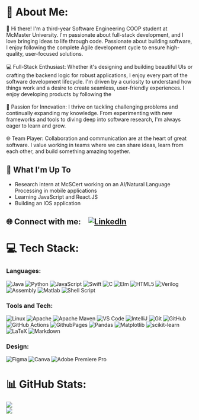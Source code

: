 
# 💫 About Me:
👋 Hi there! I'm a third-year Software Engineering COOP student at McMaster University. I'm passionate about full-stack development, and I love bringing ideas to life through code. Passionate about building software, I enjoy following the complete Agile development cycle to ensure high-quality, user-focused solutions.<br><br>💻 Full-Stack Enthusiast: Whether it's designing and building beautiful UIs or crafting the backend logic for robust applications, I enjoy every part of the software development lifecycle. I'm driven by a curiosity to understand how things work and a desire to create seamless, user-friendly experiences. I enjoy developing products by following the<br><br>🚀 Passion for Innovation: I thrive on tackling challenging problems and continually expanding my knowledge. From experimenting with new frameworks and tools to diving deep into software research, I'm always eager to learn and grow.<br><br>🌐 Team Player: Collaboration and communication are at the heart of great software. I value working in teams where we can share ideas, learn from each other, and build something amazing together.

## 🚀 What I'm Up To
* Research intern at McSCert working on an AI/Natural Language Processing in mobile applications
* Learning JavaScript and React.JS
* Building an IOS application

## 🌐 Connect with me:  &nbsp;&nbsp; [![LinkedIn](https://img.shields.io/badge/LinkedIn-%230077B5.svg?logo=linkedin&logoColor=white)](https://linkedin.com/in/ahmed-elzaria) 

# 💻 Tech Stack:
### Languages:<br/>
![Java](https://img.shields.io/badge/java-%23ED8B00.svg?style=for-the-badge&logo=openjdk&logoColor=white)
![Python](https://img.shields.io/badge/python-3670A0?style=for-the-badge&logo=python&logoColor=ffdd54)
![JavaScript](https://img.shields.io/badge/javascript-%23323330.svg?style=for-the-badge&logo=javascript&logoColor=%23F7DF1E)
![Swift](https://img.shields.io/badge/swift-F54A2A?style=for-the-badge&logo=swift&logoColor=white) 
![C](https://img.shields.io/badge/c-%2300599C.svg?style=for-the-badge&logo=c&logoColor=white) 
![Elm](https://img.shields.io/badge/Elm-60B5CC?style=for-the-badge&logo=elm&logoColor=white) 
![HTML5](https://img.shields.io/badge/html5-%23E34F26.svg?style=for-the-badge&logo=html5&logoColor=white)
![Verilog](https://img.shields.io/badge/Verilog-%23ff8cd9?style=for-the-badge&logo=Verilog&logoColor=%23ffffff)
![Assembly](https://img.shields.io/badge/Assembly-%23544bb8?style=for-the-badge&logo=ARM&logoColor=%23ffffff)
![Matlab](https://img.shields.io/badge/Matlab-%238ff8ff?style=for-the-badge&logo=MathWorks&logoColor=white)
![Shell Script](https://img.shields.io/badge/shell_script-%23121011.svg?style=for-the-badge&logo=gnu-bash&logoColor=white) 

### Tools and Tech:<br/>
![Linux](https://img.shields.io/badge/Linux-%23d294ff?style=for-the-badge&logo=Linux&logoColor=white)
![Apache](https://img.shields.io/badge/apache-%23D42029.svg?style=for-the-badge&logo=apache&logoColor=white)
![Apache Maven](https://img.shields.io/badge/Apache%20Maven-C71A36?style=for-the-badge&logo=Apache%20Maven&logoColor=white)
![VS Code](https://img.shields.io/badge/Visual%20Studio%20Code-%23e1ff9c?style=for-the-badge&logo=Visual%20Studio%20Code&logoColor=%23ffffff)
![IntelliJ](https://img.shields.io/badge/IntelliJ-%2373ffc5?style=for-the-badge&logo=intellijidea&logoColor=%23ffffff)
![Git](https://img.shields.io/badge/git-%23F05033.svg?style=for-the-badge&logo=git&logoColor=white) 
![GitHub](https://img.shields.io/badge/github-%23121011.svg?style=for-the-badge&logo=github&logoColor=white)
![GitHub Actions](https://img.shields.io/badge/github%20actions-%232671E5.svg?style=for-the-badge&logo=githubactions&logoColor=white)
![GithubPages](https://img.shields.io/badge/github%20pages-121013?style=for-the-badge&logo=github&logoColor=white)
![Pandas](https://img.shields.io/badge/pandas-%23150458.svg?style=for-the-badge&logo=pandas&logoColor=white)
![Matplotlib](https://img.shields.io/badge/Matplotlib-%23ffffff.svg?style=for-the-badge&logo=Matplotlib&logoColor=black)
![scikit-learn](https://img.shields.io/badge/scikit--learn-%23F7931E.svg?style=for-the-badge&logo=scikit-learn&logoColor=white)
![LaTeX](https://img.shields.io/badge/latex-%23008080.svg?style=for-the-badge&logo=latex&logoColor=white) 
![Markdown](https://img.shields.io/badge/markdown-%23000000.svg?style=for-the-badge&logo=markdown&logoColor=white) 

### Design:<br/>
![Figma](https://img.shields.io/badge/figma-%23F24E1E.svg?style=for-the-badge&logo=figma&logoColor=white)
![Canva](https://img.shields.io/badge/Canva-%2300C4CC.svg?style=for-the-badge&logo=Canva&logoColor=white)
![Adobe Premiere Pro](https://img.shields.io/badge/Adobe%20Premiere%20Pro-9999FF.svg?style=for-the-badge&logo=Adobe%20Premiere%20Pro&logoColor=white)

# 📊 GitHub Stats:
![](https://github-readme-stats.vercel.app/api/top-langs/?username=AHMEDELZARIA&theme=dark&hide_border=false&include_all_commits=true&count_private=true&layout=compact)<br/>
![](https://github-readme-streak-stats.herokuapp.com/?user=AHMEDELZARIA&theme=dark&hide_border=false)
